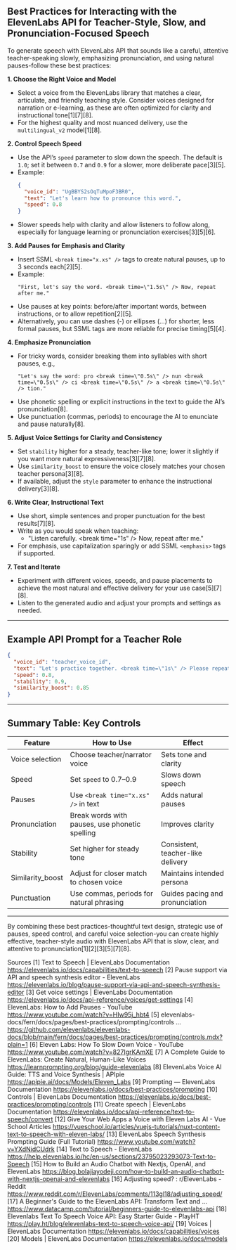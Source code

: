 ## Best Practices for Interacting with the ElevenLabs API for Teacher-Style, Slow, and Pronunciation-Focused Speech

To generate speech with ElevenLabs API that sounds like a careful, attentive teacher-speaking slowly, emphasizing pronunciation, and using natural pauses-follow these best practices:

**1. Choose the Right Voice and Model**
- Select a voice from the ElevenLabs library that matches a clear, articulate, and friendly teaching style. Consider voices designed for narration or e-learning, as these are often optimized for clarity and instructional tone[1][7][8].
- For the highest quality and most nuanced delivery, use the `multilingual_v2` model[1][8].

**2. Control Speech Speed**
- Use the API’s `speed` parameter to slow down the speech. The default is `1.0`; set it between `0.7` and `0.9` for a slower, more deliberate pace[3][5].
- Example:  
  ```json
  {
    "voice_id": "UgBBYS2sOqTuMpoF3BR0",
    "text": "Let's learn how to pronounce this word.",
    "speed": 0.8
  }
  ```
- Slower speeds help with clarity and allow listeners to follow along, especially for language learning or pronunciation exercises[3][5][6].

**3. Add Pauses for Emphasis and Clarity**
- Insert SSML `<break time="x.xs" />` tags to create natural pauses, up to 3 seconds each[2][5].
- Example:  
  ```
  "First, let's say the word. <break time=\"1.5s\" /> Now, repeat after me."
  ```
- Use pauses at key points: before/after important words, between instructions, or to allow repetition[2][5].
- Alternatively, you can use dashes (-) or ellipses (...) for shorter, less formal pauses, but SSML tags are more reliable for precise timing[5][4].

**4. Emphasize Pronunciation**
- For tricky words, consider breaking them into syllables with short pauses, e.g.,  
  ```
  "Let's say the word: pro <break time=\"0.5s\" /> nun <break time=\"0.5s\" /> ci <break time=\"0.5s\" /> a <break time=\"0.5s\" /> tion."
  ```
- Use phonetic spelling or explicit instructions in the text to guide the AI’s pronunciation[8].
- Use punctuation (commas, periods) to encourage the AI to enunciate and pause naturally[8].

**5. Adjust Voice Settings for Clarity and Consistency**
- Set `stability` higher for a steady, teacher-like tone; lower it slightly if you want more natural expressiveness[3][7][8].
- Use `similarity_boost` to ensure the voice closely matches your chosen teacher persona[3][8].
- If available, adjust the `style` parameter to enhance the instructional delivery[3][8].

**6. Write Clear, Instructional Text**
- Use short, simple sentences and proper punctuation for the best results[7][8].
- Write as you would speak when teaching:  
  - "Listen carefully. <break time=\"1s\" /> Now, repeat after me."
- For emphasis, use capitalization sparingly or add SSML `<emphasis>` tags if supported.

**7. Test and Iterate**
- Experiment with different voices, speeds, and pause placements to achieve the most natural and effective delivery for your use case[5][7][8].
- Listen to the generated audio and adjust your prompts and settings as needed.

---

## Example API Prompt for a Teacher Role

```json
{
  "voice_id": "teacher_voice_id",
  "text": "Let's practice together. <break time=\"1s\" /> Please repeat: pro <break time=\"0.5s\" /> nun <break time=\"0.5s\" /> ci <break time=\"0.5s\" /> a <break time=\"0.5s\" /> tion. <break time=\"2s\" /> Excellent! Now, let's try it in a sentence.",
  "speed": 0.8,
  "stability": 0.9,
  "similarity_boost": 0.85
}
```

---

## Summary Table: Key Controls

| Feature           | How to Use                                       | Effect                                  |
|-------------------|--------------------------------------------------|-----------------------------------------|
| Voice selection   | Choose teacher/narrator voice                    | Sets tone and clarity                   |
| Speed             | Set `speed` to 0.7–0.9                           | Slows down speech                       |
| Pauses            | Use `<break time="x.xs" />` in text              | Adds natural pauses                     |
| Pronunciation     | Break words with pauses, use phonetic spelling   | Improves clarity                        |
| Stability         | Set higher for steady tone                       | Consistent, teacher-like delivery       |
| Similarity_boost  | Adjust for closer match to chosen voice          | Maintains intended persona              |
| Punctuation       | Use commas, periods for natural phrasing         | Guides pacing and pronunciation         |

---

By combining these best practices-thoughtful text design, strategic use of pauses, speed control, and careful voice selection-you can create highly effective, teacher-style audio with ElevenLabs API that is slow, clear, and attentive to pronunciation[1][2][3][5][7][8].

Sources
[1] Text to Speech | ElevenLabs Documentation https://elevenlabs.io/docs/capabilities/text-to-speech
[2] Pause support via API and speech synthesis editor - ElevenLabs https://elevenlabs.io/blog/pause-support-via-api-and-speech-synthesis-editor
[3] Get voice settings | ElevenLabs Documentation https://elevenlabs.io/docs/api-reference/voices/get-settings
[4] ElevenLabs: How to Add Pauses - YouTube https://www.youtube.com/watch?v=HIw95j_hbt4
[5] elevenlabs-docs/fern/docs/pages/best-practices/prompting/controls ... https://github.com/elevenlabs/elevenlabs-docs/blob/main/fern/docs/pages/best-practices/prompting/controls.mdx?plain=1
[6] Eleven Labs: How To Slow Down Voice - YouTube https://www.youtube.com/watch?v=827IgrKAmXE
[7] A Complete Guide to ElevenLabs: Create Natural, Human-Like Voices https://learnprompting.org/blog/guide-elevenlabs
[8] ElevenLabs Voice AI Guide: TTS and Voice Synthesis | APIpie https://apipie.ai/docs/Models/Eleven_Labs
[9] Prompting — ElevenLabs Documentation https://elevenlabs.io/docs/best-practices/prompting
[10] Controls | ElevenLabs Documentation https://elevenlabs.io/docs/best-practices/prompting/controls
[11] Create speech | ElevenLabs Documentation https://elevenlabs.io/docs/api-reference/text-to-speech/convert
[12] Give Your Web Apps a Voice with Eleven Labs AI - Vue School Articles https://vueschool.io/articles/vuejs-tutorials/nuxt-content-text-to-speech-with-eleven-labs/
[13] ElevenLabs Speech Synthesis Prompting Guide (Full Tutorial) https://www.youtube.com/watch?v=YXdNidCUdrk
[14] Text to Speech - ElevenLabs https://help.elevenlabs.io/hc/en-us/sections/23795023293073-Text-to-Speech
[15] How to Build an Audio Chatbot with Nextjs, OpenAI, and ElevenLabs https://blog.bolajiayodeji.com/how-to-build-an-audio-chatbot-with-nextjs-openai-and-elevenlabs
[16] Adjusting speed? : r/ElevenLabs - Reddit https://www.reddit.com/r/ElevenLabs/comments/113gl18/adjusting_speed/
[17] A Beginner's Guide to the ElevenLabs API: Transform Text and ... https://www.datacamp.com/tutorial/beginners-guide-to-elevenlabs-api
[18] Elevenlabs Text To Speech Voice API: Easy Starter Guide - PlayHT https://play.ht/blog/elevenlabs-text-to-speech-voice-api/
[19] Voices | ElevenLabs Documentation https://elevenlabs.io/docs/capabilities/voices
[20] Models | ElevenLabs Documentation https://elevenlabs.io/docs/models
